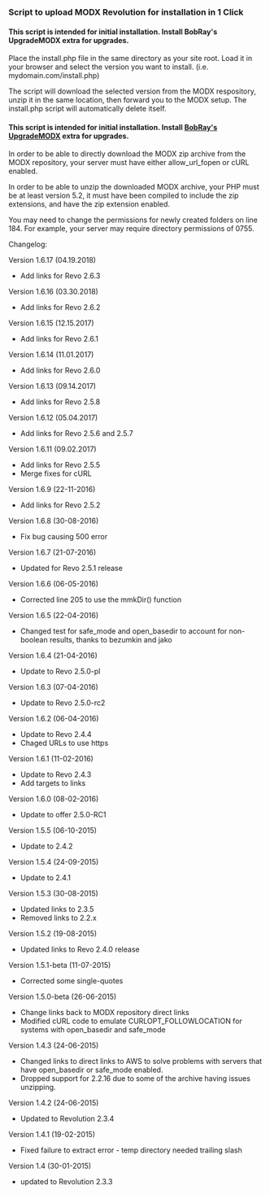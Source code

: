 ### Script to upload MODX Revolution for installation in 1 Click

#### This script is intended for initial installation. Install BobRay's UpgradeMODX extra for upgrades.


Place the install.php file in the same directory as your site root. Load it in your browser and select the version you want to install. (i.e. mydomain.com/install.php)

The script will download the selected version from the MODX respository, unzip it in the same location, then forward you to the MODX setup. The install.php script will automatically delete itself.

#### This script is intended for initial installation. Install [BobRay's UpgradeMODX](https://github.com/BobRay/UpgradeMODX) extra for upgrades.

In order to be able to directly download the MODX zip archive from the MODX repository, your server must have either allow_url_fopen or cURL enabled.

In order to be able to unzip the downloaded MODX archive, your PHP must be at least version 5.2, it must have been compiled to include the zip extensions, and have the zip extension enabled.

You may need to change the permissions for newly created folders on line 184. For example, your server may require directory permissions of 0755.

Changelog:

Version 1.6.17
(04.19.2018)
- Add links for Revo 2.6.3

Version 1.6.16
(03.30.2018)
- Add links for Revo 2.6.2

Version 1.6.15
(12.15.2017)
- Add links for Revo 2.6.1

Version 1.6.14
(11.01.2017)
- Add links for Revo 2.6.0

Version 1.6.13
(09.14.2017)
- Add links for Revo 2.5.8

Version 1.6.12
(05.04.2017)
- Add links for Revo 2.5.6 and 2.5.7

Version 1.6.11
(09.02.2017)
- Add links for Revo 2.5.5
- Merge fixes for cURL

Version 1.6.9
(22-11-2016)
- Add links for Revo 2.5.2

Version 1.6.8
(30-08-2016)
- Fix bug causing 500 error

Version 1.6.7
(21-07-2016)
- Updated for Revo 2.5.1 release

Version 1.6.6
(06-05-2016)
- Corrected line 205 to use the mmkDir() function

Version 1.6.5
(22-04-2016)
- Changed test for safe_mode and open_basedir to account for non-boolean results, thanks to bezumkin and jako

Version 1.6.4
(21-04-2016)
- Update to Revo 2.5.0-pl

Version 1.6.3
(07-04-2016)
- Update to Revo 2.5.0-rc2

Version 1.6.2
(06-04-2016)
- Update to Revo 2.4.4
- Chaged URLs to use https

Version 1.6.1
(11-02-2016)
- Update to Revo 2.4.3
- Add targets to links

Version 1.6.0
(08-02-2016)
- Update to offer 2.5.0-RC1

Version 1.5.5
(06-10-2015)
- Update to 2.4.2

Version 1.5.4
(24-09-2015)
- Update to 2.4.1

Version 1.5.3
(30-08-2015)
- Updated links to 2.3.5
- Removed links to 2.2.x

Version 1.5.2
(19-08-2015)
- Updated links to Revo 2.4.0 release

Version 1.5.1-beta
(11-07-2015)
- Corrected some single-quotes

Version 1.5.0-beta
(26-06-2015)
- Change links back to MODX repository direct links
- Modified cURL code to emulate CURLOPT_FOLLOWLOCATION for systems with open_basedir and safe_mode

Version 1.4.3
(24-06-2015)
- Changed links to direct links to AWS to solve problems with servers that have open_basedir or safe_mode enabled.
- Dropped support for 2.2.16 due to some of the archive having issues unzipping.

Version 1.4.2
(24-06-2015)
- Updated to Revolution 2.3.4

Version 1.4.1
(19-02-2015)
- Fixed failure to extract error - temp directory needed trailing slash

Version 1.4 
(30-01-2015)
- updated to Revolution 2.3.3
